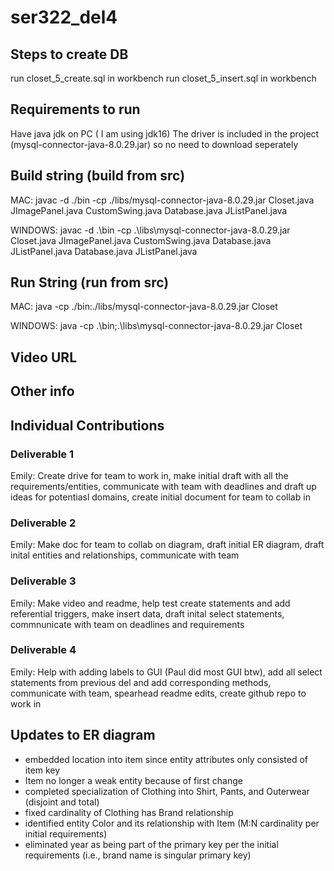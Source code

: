 # ser322_del4

## Steps to create DB
run closet_5_create.sql in workbench
run closet_5_insert.sql in workbench

## Requirements to run
Have java jdk on PC ( I am using jdk16)
The driver is included in the project (mysql-connector-java-8.0.29.jar) so no need to download seperately

## Build string (build from src)
MAC: javac -d ./bin -cp  ./libs/mysql-connector-java-8.0.29.jar  Closet.java JImagePanel.java CustomSwing.java Database.java JListPanel.java

WINDOWS: javac -d .\bin -cp .\libs\mysql-connector-java-8.0.29.jar Closet.java JImagePanel.java CustomSwing.java Database.java JListPanel.java Database.java JListPanel.java

## Run String (run from src)
MAC: java -cp ./bin:./libs/mysql-connector-java-8.0.29.jar Closet

WINDOWS: java -cp .\bin;.\libs\mysql-connector-java-8.0.29.jar Closet

## Video URL

## Other info

## Individual Contributions
### Deliverable 1
Emily: Create drive for team to work in, make initial draft with all the requirements/entities, communicate with team with deadlines and draft up ideas for potentiasl domains, create initial document for team to collab in

### Deliverable 2
Emily: Make doc for team to collab on diagram, draft initial ER diagram, draft inital entities and relationships, communicate with team

### Deliverable 3
Emily: Make video and readme, help test create statements and add referential triggers, make insert data, draft inital select statements, commnunicate with team on deadlines and requirements

### Deliverable 4
Emily: Help with adding labels to GUI (Paul did most GUI btw), add all select statements from previous del and add corresponding methods, communicate with team, spearhead readme edits, create github repo to work in

## Updates to ER diagram
- embedded location into item since entity attributes only consisted of item key
- Item no longer a weak entity because of first change
- completed specialization of Clothing into Shirt, Pants, and Outerwear (disjoint and total)
- fixed cardinality of Clothing has Brand relationship
- identified entity Color and its relationship with Item (M:N cardinality per initial requirements)
- eliminated year as being part of the primary key per the initial requirements (i.e., brand name is singular primary key)
